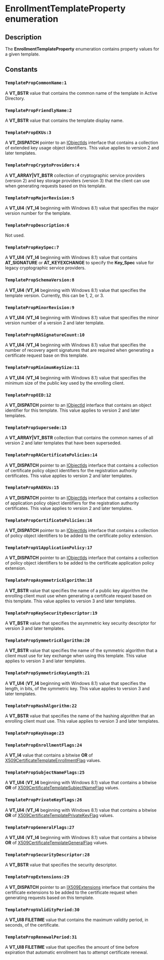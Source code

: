 # EnrollmentTemplateProperty enumeration

## Description

The **EnrollmentTemplateProperty** enumeration contains property values for a given template.

## Constants

### `TemplatePropCommonName:1`

A **VT_BSTR** value that contains the common name of the template in Active Directory.

### `TemplatePropFriendlyName:2`

A **VT_BSTR** value that contains the template display name.

### `TemplatePropEKUs:3`

A **VT_DISPATCH** pointer to an [IObjectIds](https://learn.microsoft.com/windows/desktop/api/certenroll/nn-certenroll-iobjectids) interface that contains a collection of extended key usage object identifiers. This value applies to version 2 and later templates.

### `TemplatePropCryptoProviders:4`

A **VT_ARRAY|VT_BSTR** collection of cryptographic service providers (version 2) and key storage providers (version 3) that the client can use when generating requests based on this template.

### `TemplatePropMajorRevision:5`

A **VT_UI4** (**VT_I4** beginning with Windows 8.1) value that specifies the major version number for the template.

### `TemplatePropDescription:6`

Not used.

### `TemplatePropKeySpec:7`

A **VT_UI4** (**VT_I4** beginning with Windows 8.1) value that contains **AT_SIGNATURE** or **AT_KEYEXCHANGE** to specify the **Key_Spec** value for legacy cryptographic service providers.

### `TemplatePropSchemaVersion:8`

A **VT_UI4** (**VT_I4** beginning with Windows 8.1) value that specifies the template version. Currently, this can be 1, 2, or 3.

### `TemplatePropMinorRevision:9`

A **VT_UI4** (**VT_I4** beginning with Windows 8.1) value that specifies the minor version number of a version 2 and later template.

### `TemplatePropRASignatureCount:10`

A **VT_UI4** (**VT_I4** beginning with Windows 8.1) value that specifies the number of recovery agent signatures that are required when generating a certificate request base on this template.

### `TemplatePropMinimumKeySize:11`

A **VT_UI4** (**VT_I4** beginning with Windows 8.1) value that specifies the minimum size of the public key used by the enrolling client.

### `TemplatePropOID:12`

A **VT_DISPATCH** pointer to an [IObjectId](https://learn.microsoft.com/windows/desktop/api/certenroll/nn-certenroll-iobjectid) interface that contains an object identifier for this template. This value applies to version 2 and later templates.

### `TemplatePropSupersede:13`

A **VT_ARRAY|VT_BSTR** collection that contains the common names of all version 2 and later templates that have been superseded.

### `TemplatePropRACertificatePolicies:14`

A **VT_DISPATCH** pointer to an [IObjectIds](https://learn.microsoft.com/windows/desktop/api/certenroll/nn-certenroll-iobjectids) interface that contains a collection of certificate policy object identifiers for the registration authority certificates. This value applies to version 2 and later templates.

### `TemplatePropRAEKUs:15`

A **VT_DISPATCH** pointer to an [IObjectIds](https://learn.microsoft.com/windows/desktop/api/certenroll/nn-certenroll-iobjectids) interface that contains a collection of application policy object identifiers for the registration authority certificates. This value applies to version 2 and later templates.

### `TemplatePropCertificatePolicies:16`

A **VT_DISPATCH** pointer to an [IObjectIds](https://learn.microsoft.com/windows/desktop/api/certenroll/nn-certenroll-iobjectids) interface that contains a collection of policy object identifiers to be added to the certificate policy extension.

### `TemplatePropV1ApplicationPolicy:17`

A **VT_DISPATCH** pointer to an [IObjectIds](https://learn.microsoft.com/windows/desktop/api/certenroll/nn-certenroll-iobjectids) interface that contains a collection of policy object identifiers to be added to the certificate application policy extension.

### `TemplatePropAsymmetricAlgorithm:18`

A **VT_BSTR** value that specifies the name of a public key algorithm the enrolling client must use when generating a certificate request based on this template. This value applies to version 3 and later templates.

### `TemplatePropKeySecurityDescriptor:19`

A **VT_BSTR** value that specifies the asymmetric key security descriptor for version 3 and later templates.

### `TemplatePropSymmetricAlgorithm:20`

A **VT_BSTR** value that specifies the name of the symmetric algorithm that a client must use for key exchange when using this template. This value applies to version 3 and later templates.

### `TemplatePropSymmetricKeyLength:21`

A **VT_UI4** (**VT_I4** beginning with Windows 8.1) value that specifies the length, in bits, of the symmetric key. This value applies to version 3 and later templates.

### `TemplatePropHashAlgorithm:22`

A **VT_BSTR** value that specifies the name of the hashing algorithm that an enrolling client must use. This value applies to version 3 and later templates.

### `TemplatePropKeyUsage:23`

### `TemplatePropEnrollmentFlags:24`

A **VT_I4** value that contains a bitwise **OR** of [X509CertificateTemplateEnrollmentFlag](https://learn.microsoft.com/windows/desktop/api/certenroll/ne-certenroll-x509certificatetemplateenrollmentflag) values.

### `TemplatePropSubjectNameFlags:25`

A **VT_UI4** (**VT_I4** beginning with Windows 8.1) value that contains a bitwise **OR** of [X509CertificateTemplateSubjectNameFlag](https://learn.microsoft.com/windows/desktop/api/certenroll/ne-certenroll-x509certificatetemplatesubjectnameflag) values.

### `TemplatePropPrivateKeyFlags:26`

A **VT_UI4** (**VT_I4** beginning with Windows 8.1) value that contains a bitwise **OR** of [X509CertificateTemplatePrivateKeyFlag](https://learn.microsoft.com/windows/desktop/api/certenroll/ne-certenroll-x509certificatetemplateprivatekeyflag) values.

### `TemplatePropGeneralFlags:27`

A **VT_UI4** (**VT_I4** beginning with Windows 8.1) value that contains a bitwise **OR** of [X509CertificateTemplateGeneralFlag](https://learn.microsoft.com/windows/desktop/api/certenroll/ne-certenroll-x509certificatetemplategeneralflag) values.

### `TemplatePropSecurityDescriptor:28`

A **VT_BSTR** value that specifies the security descriptor.

### `TemplatePropExtensions:29`

A **VT_DISPATCH** pointer to an [IX509Extensions](https://learn.microsoft.com/windows/desktop/api/certenroll/nn-certenroll-ix509extensions) interface that contains the certificate extensions to be added to the certificate request when generating requests based on this template.

### `TemplatePropValidityPeriod:30`

A **VT_UI8 FILETIME** value that contains the maximum validity period, in seconds, of the certificate.

### `TemplatePropRenewalPeriod:31`

A **VT_UI8 FILETIME** value that specifies the amount of time before expiration that automatic enrollment has to attempt certificate renewal.